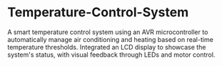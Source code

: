 # Temperature-Control-System
A smart temperature control system using an AVR microcontroller to automatically manage air conditioning and heating based on real-time temperature thresholds. Integrated an LCD display to showcase the system's status, with visual feedback through LEDs and motor control.
